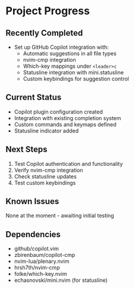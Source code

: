 # Project Progress

## Recently Completed
- Set up GitHub Copilot integration with:
  - Automatic suggestions in all file types
  - nvim-cmp integration
  - Which-key mappings under `<leader>c`
  - Statusline integration with mini.statusline
  - Custom keybindings for suggestion control

## Current Status
- Copilot plugin configuration created
- Integration with existing completion system
- Custom commands and keymaps defined
- Statusline indicator added

## Next Steps
1. Test Copilot authentication and functionality
2. Verify nvim-cmp integration
3. Check statusline updates
4. Test custom keybindings

## Known Issues
None at the moment - awaiting initial testing

## Dependencies
- github/copilot.vim
- zbirenbaum/copilot-cmp
- nvim-lua/plenary.nvim
- hrsh7th/nvim-cmp
- folke/which-key.nvim
- echasnovski/mini.nvim (for statusline)
